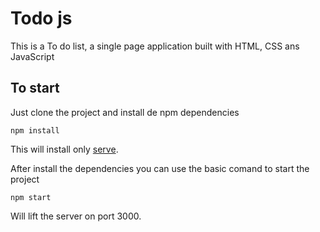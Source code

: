 # Todo js

This is a To do list, a single page application built with HTML, CSS ans JavaScript

## To start

Just clone the project and install de npm dependencies 
```
npm install
```

This will install only [serve](https://www.npmjs.com/package/serve).

After install the dependencies you can use the basic comand to start the project
```
npm start
```

Will lift the server on port 3000.